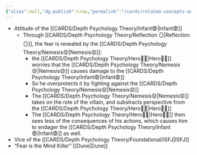 ```yaml
---
{"alias":null,"dg-publish":true,"permalink":"/cards/related-concepts-and-theories/fear/","dgPassFrontmatter":true,"created":"2023-02-26T18:30:48.838+01:00","updated":"2023-05-24T13:10:10.302+02:00"}
---
```


- Attitude of the [[CARDS/Depth Psychology Theory/Infant😨\|Infant😨]] 
	- Through [[CARDS/Depth Psychology Theory/Reflection 🪞\|Reflection 🪞]], the fear is revealed by the [[CARDS/Depth Psychology Theory/Nemesis😟\|Nemesis😟]]: 
		- the [[CARDS/Depth Psychology Theory/Hero🦸‍♂️\|Hero🦸‍♂️]] worries that the [[CARDS/Depth Psychology Theory/Nemesis😟\|Nemesis😟]] causes damage to the [[CARDS/Depth Psychology Theory/Infant😨\|Infant😨]]
		- So he overprotects it by fighting against the [[CARDS/Depth Psychology Theory/Nemesis😟\|Nemesis😟]] 
		- The [[CARDS/Depth Psychology Theory/Nemesis😟\|Nemesis😟]] takes on the role of the villain, and substracts perspective from the [[CARDS/Depth Psychology Theory/Hero🦸‍♂️\|Hero🦸‍♂️]] 
		- The [[CARDS/Depth Psychology Theory/Hero🦸‍♂️\|Hero🦸‍♂️]] then sees less of the consequences of his actions, which causes him to endager the [[CARDS/Depth Psychology Theory/Infant😨\|Infant😨]] as well. 
- Vice of the [[CARDS/Depth Psychology Theory/Foundational/ISFJ\|ISFJ]] 
- “Fear is the Mind Killer” [[Dune\|Dune]] 